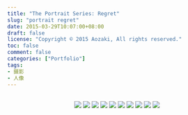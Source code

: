 ```yaml
---
title: "The Portrait Series: Regret"
slug: "portrait regret"
date: 2015-03-29T10:07:00+08:00
draft: false
license: "Copyright © 2015 Aozaki, All rights reserved."
toc: false
comment: false
categories: ["Portfolio"]
tags: 
- 摄影
- 人像
---
```


<br>
<div align="center">
    <img src="https://img.aozaki.cc/portfolio/20150329_0001.jpg">
    <img src="https://img.aozaki.cc/portfolio/20150329_0002.jpg">
    <img src="https://img.aozaki.cc/portfolio/20150329_0003.jpg">
    <img src="https://img.aozaki.cc/portfolio/20150329_0004.jpg">
    <img src="https://img.aozaki.cc/portfolio/20150329_0005.jpg">
    <img src="https://img.aozaki.cc/portfolio/20150329_0006.jpg">
    <img src="https://img.aozaki.cc/portfolio/20150329_0007.jpg">
    <img src="https://img.aozaki.cc/portfolio/20150329_0008.jpg">
    <img src="https://img.aozaki.cc/portfolio/20150329_0009.jpg">
    <img src="https://img.aozaki.cc/portfolio/20150329_0010.jpg">
</div>

<!--
    Nikon D800
    Nikon AF-S NIKKOR 28mm f/1.8G
    Nikon AF-S NIKKOR 85mm f/1.8G
-->
